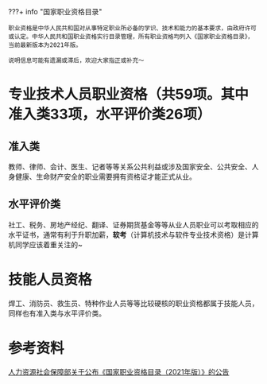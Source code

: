 ???+ info "国家职业资格目录"

    职业资格是中华人民共和国对从事特定职业所必备的学识、技术和能力的基本要求，由政府许可或认定。中华人民共和国职业资格实行目录管理，所有职业资格均列入《国家职业资格目录》，当前最新版本为2021年版。

    说明信息可能有遗漏或滞后，欢迎大家指正或补充～

# 专业技术人员职业资格（共59项。其中准入类33项，水平评价类26项）

## 准入类

教师、律师、会计、医生、记者等等关系公共利益或涉及国家安全、公共安全、人身健康、生命财产安全的职业需要拥有资格证才能正式从业。

## 水平评价类

社工、税务、房地产经纪、翻译、证券期货基金等等从业人员职业可以考取相应的水平证书，通常有利于升职加薪，**软考**（计算机技术与软件专业技术资格）是计算机同学应该着重关注的~

# 技能人员资格

焊工、消防员、救生员、特种作业人员等等比较硬核的职业资格都属于技能人员，同样也有准入类与水平评价类。

# 参考资料

[人力资源社会保障部关于公布《国家职业资格目录（2021年版）》的公告](https://www.mohrss.gov.cn/xxgk2020/fdzdgknr/zcfg/gfxwj/rcrs/202112/t20211202_429301.html)



